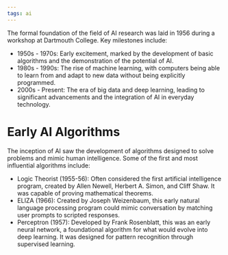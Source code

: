 ```yaml
---
tags: ai
---
```


The formal foundation of the field of AI research was laid in 1956 during a workshop at Dartmouth College. Key milestones include:

-   1950s - 1970s: Early excitement, marked by the development of basic algorithms and the demonstration of the potential of AI.
-   1980s - 1990s: The rise of machine learning, with computers being able to learn from and adapt to new data without being explicitly programmed.
-   2000s - Present: The era of big data and deep learning, leading to significant advancements and the integration of AI in everyday technology.

# Early AI Algorithms

The inception of AI saw the development of algorithms designed to solve problems and mimic human intelligence. Some of the first and most influential algorithms include:

-   Logic Theorist (1955-56): Often considered the first artificial intelligence program, created by Allen Newell, Herbert A. Simon, and Cliff Shaw. It was capable of proving mathematical theorems.
-   ELIZA (1966): Created by Joseph Weizenbaum, this early natural language processing program could mimic conversation by matching user prompts to scripted responses.
-   Perceptron (1957): Developed by Frank Rosenblatt, this was an early neural network, a foundational algorithm for what would evolve into deep learning. It was designed for pattern recognition through supervised learning.

